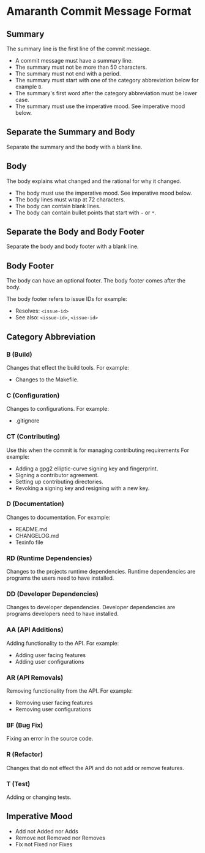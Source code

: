 # Amaranth Commit Message Format

## Summary

The summary line is the first line of the commit message.

- A commit message must have a summary line.
- The summary must not be more than 50 characters.
- The summary must not end with a period.
- The summary must start with one of the category abbreviation below for example `B`.
- The summary's first word after the category abbreviation must be lower case.
- The summary must use the imperative mood.  See imperative mood below.

## Separate the Summary and Body

Separate the summary and the body with a blank line.

## Body

The body explains what changed and the rational for why it changed.

- The body must use the imperative mood.  See imperative mood below.
- The body lines must wrap at 72 characters.
- The body can contain blank lines.
- The body can contain bullet points that start with `-` or `*`.

## Separate the Body and Body Footer

Separate the body and body footer with a blank line.

## Body Footer

The body can have an optional footer.  The body footer comes after the body.

The body footer refers to issue IDs for example:
- Resolves: `<issue-id>`
- See also: `<issue-id>`, `<issue-id>`

## Category Abbreviation

### B (Build)

Changes that effect the build tools.  For example:
- Changes to the Makefile.

### C (Configuration)

Changes to configurations.  For example:
- .gitignore

### CT (Contributing)

Use this when the commit is for managing contributing requirements  For example:

- Adding a gpg2 elliptic-curve signing key and fingerprint.
- Signing a contributor agreement.
- Setting up contributing directories.
- Revoking a signing key and resigning with a new key.

### D (Documentation)

Changes to documentation.  For example:
- README.md
- CHANGELOG.md
- Texinfo file

### RD (Runtime Dependencies)

Changes to the projects runtime dependencies.  Runtime dependencies
are programs the users need to have installed.

### DD (Developer Dependencies)

Changes to developer dependencies.  Developer dependencies are
programs developers need to have installed.

### AA (API Additions)

Adding functionality to the API.  For example:
- Adding user facing features
- Adding user configurations

### AR (API Removals)

Removing functionality from the API. For example:
- Removing user facing features
- Removing user configurations

### BF (Bug Fix)
Fixing an error in the source code.

### R (Refactor)

Changes that do not effect the API and do not add or remove features.

### T (Test)

Adding or changing tests.

## Imperative Mood

- Add not Added nor Adds
- Remove not Removed nor Removes
- Fix not Fixed nor Fixes
